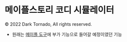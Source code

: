 # 메이플스토리 코디 시뮬레이터

© 2022 Dark Tornado, All rights reserved.

* 원래는 [메이플 도구](https://github.com/DarkTornado/MapleTools)에 부가 기능으로 들어갈 예정이였던 기능
